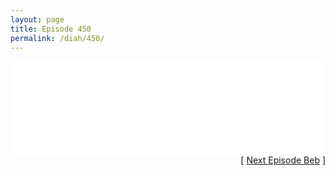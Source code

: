 ```yaml
---
layout: page
title: Episode 450
permalink: /diah/450/
---
```


<iframe allowfullscreen="true" frameborder="0" style="width:100%;" marginheight="0" marginwidth="0" mozallowfullscreen="true" scrolling="NO" src="//gdriveplayer.us/embed2.php?link=4pkFLRdwX%252B7tB2zWVcINqw0veWf2ABxDV%252FARwPG%252Fx8jhxY4BsnZ9nE4JXYyFzkgikaR68Ww1uKOrak8dvHjy%252FnM3Ome27EP8eI85O5apGKrsdR%252BEiQEN%252BetEF3cUoTY9TpFJO%252F%252FvTqXf2yickl3%252Fgt1bK2gVjy2M6XoIjy225OqZjYdT1jS78fb2lqRSTias1AQscnvWJVz3Avc4LHcl69&amp;no_adult=yes" webkitallowfullscreen="true"></iframe>

<div align="right">[ <a href="/diah/451/">Next Episode Beb</a> ]</div>

